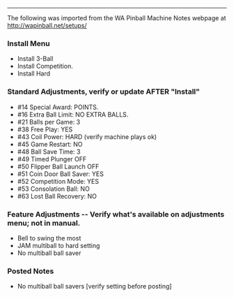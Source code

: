 ***
The following was imported from the WA Pinball Machine Notes webpage at http://wapinball.net/setups/
### Install Menu
-   Install 3-Ball
-   Install Competition.
-   Install Hard
### Standard Adjustments, verify or update AFTER "Install"
-   #14 Special Award: POINTS.
-   #16 Extra Ball Limit: NO EXTRA BALLS.
-   #21 Balls per Game: 3
-   #38 Free Play: YES
-   #43 Coil Power: HARD (verify machine plays ok)
-   #45 Game Restart: NO
-   #48 Ball Save Time: 3
-   #49 Timed Plunger OFF
-   #50 Flipper Ball Launch OFF
-   #51 Coin Door Ball Saver: YES
-   #52 Competition Mode: YES
-   #53 Consolation Ball: NO
-   #63 Lost Ball Recovery: NO
### Feature Adjustments -- Verify what's available on adjustments menu; not in manual.
-   Bell to swing the most
-   JAM multiball to hard setting
-   No multiball ball saver
### Posted Notes
-   No multiball ball savers \[verify setting before posting\]